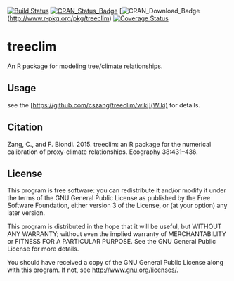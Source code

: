 [![Build Status](https://travis-ci.org/cszang/treeclim.png?branch=master)](https://travis-ci.org/cszang/treeclim) [![CRAN\_Status\_Badge](http://www.r-pkg.org/badges/version/treeclim)](http://cran.r-project.org/package=treeclim) [![CRAN\_Download\_Badge](http://cranlogs.r-pkg.org/badges/grand-total/Rcpp)(http://www.r-pkg.org/pkg/treeclim) [![Coverage Status](https://img.shields.io/codecov/c/github/cszang/treeclim/master.svg)](https://codecov.io/github/cszang/treeclim?branch=master)

# treeclim

An R package for modeling tree/climate relationships.

## Usage

see the [https://github.com/cszang/treeclim/wiki](Wiki) for details.

## Citation

Zang, C., and F. Biondi. 2015. treeclim: an R package for the numerical calibration of proxy-climate relationships. Ecography 38:431–436.

## License

This program is free software: you can redistribute it and/or
modify it under the terms of the GNU General Public License as
published by the Free Software Foundation, either version 3 of the
License, or (at your option) any later version.

This program is distributed in the hope that it will be useful, but
WITHOUT ANY WARRANTY; without even the implied warranty of
MERCHANTABILITY or FITNESS FOR A PARTICULAR PURPOSE.  See the GNU
General Public License for more details.

You should have received a copy of the GNU General Public License
along with this program.  If not, see <http://www.gnu.org/licenses/>.
